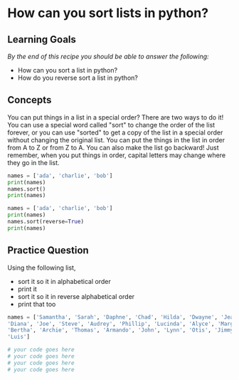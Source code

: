 # How can  you sort lists in python? 

## Learning Goals

*By the end of this recipe you should be able to answer the following:*

* How can you sort a list in python?
* How do you reverse sort a list in python?

## Concepts

You can put things in a list in a special order? There are two ways to do it! You can use a special word called "sort" to change the order of the list forever, or you can use "sorted" to get a copy of the list in a special order without changing the original list. You can put the things in the list in order from A to Z or from Z to A. You can also make the list go backward! Just remember, when you put things in order, capital letters may change where they go in the list.

```python
names = ['ada', 'charlie', 'bob']
print(names)
names.sort()
print(names)
```

```python
names = ['ada', 'charlie', 'bob']
print(names)
names.sort(reverse=True)
print(names)
```

## Practice Question

Using the following list,

* sort it so it in alphabetical order
* print it
* sort it so it in reverse alphabetical order
* print that too

```python
names = ['Samantha', 'Sarah', 'Daphne', 'Chad', 'Hilda', 'Dwayne', 'Jean', 'Jean', 'Maria', 'Wendy', 'Ruth', 'Richard', 'Heidi', 'Serena', 'Robert', 'Julie', 'Ruth', 'James', 'Deana', 'Richard', 'Maureen', 'Eugene', 'James', 'Charlotte', 'Fred', 'Daniel', 'Robert', 
'Diana', 'Joe', 'Steve', 'Audrey', 'Phillip', 'Lucinda', 'Alyce', 'Margie', 'Esther', 
'Bertha', 'Archie', 'Thomas', 'Armando', 'John', 'Lynn', 'Otis', 'Jimmy', 'Deborah', 'Bonnie', 'Tamala', 'John', 'Joseph', 'Seth', 'Dionne', 'Rachel', 'Terri', 'Zofia', 'Shana', 'Pamela', 'Bruce', 'Laura', 'Robert', 'Frederick', 'Jean', 'Sheena', 'Nathan', 'Ashley', 'Paul', 'Marvin', 'Elizabeth', 'Henry', 'Jeffery', 'Vera', 'Amanda', 'Joshua', 'Alberta', 'George', 'Sean', 'Jose', 'Lupe', 'Raymond', 'Linda', 'Nell', 'Geraldine', 'Rose', 'Anna', 'Melvin', 'Ruth', 'Karin', 'Glen', 'Edward', 'Shawn', 'Jackie', 'Juan', 'Jacqueline', 'Anita', 'Richard', 'Lisa', 'Ernest', 'Gloria', 'Sandra', 'Donald', 
'Luis']

# your code goes here
# your code goes here
# your code goes here
# your code goes here
```
